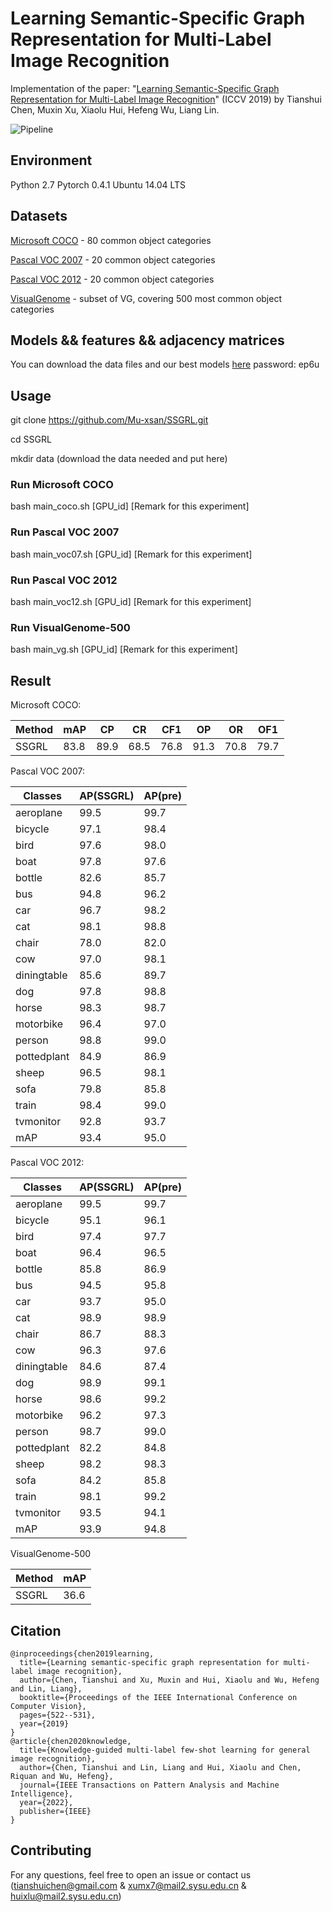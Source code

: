 # Learning Semantic-Specific Graph Representation for Multi-Label Image Recognition

Implementation of the paper: "[Learning Semantic-Specific Graph Representation for Multi-Label Image Recognition](https://arxiv.org/abs/1908.07325)" (ICCV 2019) by Tianshui Chen, Muxin Xu, Xiaolu Hui, Hefeng Wu, Liang Lin.


![Pipeline](./images//pipeline.png)


## Environment
Python 2.7
Pytorch 0.4.1
Ubuntu 14.04 LTS



## Datasets
[Microsoft COCO](http://cocodataset.org/#home) - 80 common object categories

[Pascal VOC 2007](http://host.robots.ox.ac.uk/pascal/VOC/voc2007/) - 20 common object categories

[Pascal VOC 2012](http://host.robots.ox.ac.uk/pascal/VOC/voc2012/) - 20 common object categories

[VisualGenome](https://visualgenome.org/) - subset of VG, covering 500 most common object categories


## Models && features && adjacency matrices
You can download the data files and our best models [here](https://pan.baidu.com/s/1OtPUX3QEbWkk6mYGv9fk1Q)
password: ep6u

## Usage
git clone https://github.com/Mu-xsan/SSGRL.git

cd SSGRL

mkdir data  (download the data needed and put here)

### Run Microsoft COCO
bash main_coco.sh [GPU_id] [Remark for this experiment]
### Run Pascal VOC 2007
bash main_voc07.sh [GPU_id] [Remark for this experiment]
### Run Pascal VOC 2012
bash main_voc12.sh [GPU_id] [Remark for this experiment]
### Run VisualGenome-500
bash main_vg.sh [GPU_id] [Remark for this experiment]

## Result
Microsoft COCO:

|Method| mAP| CP|CR|CF1|OP|OR|OF1|
|---------|-------|-------|---------|-------|-------|---------|-------|
SSGRL|83.8|89.9|68.5|76.8|91.3|70.8|79.7|

Pascal VOC 2007:

| Classes       | AP(SSGRL)| AP(pre) |
|-------------|--------|--------|
|aeroplane|99.5|99.7|
|bicycle|97.1|98.4|
|bird|97.6|98.0|
|boat|97.8|97.6|
|bottle|82.6|85.7|
|bus|94.8|96.2|
|car|96.7|98.2|
|cat|98.1|98.8|
|chair|78.0|82.0|
|cow|97.0|98.1|
|diningtable|85.6|89.7|
|dog|97.8|98.8
|horse|98.3|98.7|
|motorbike|96.4|97.0|
|person|98.8|99.0|
|pottedplant|84.9|86.9|
|sheep|96.5|98.1|
|sofa|79.8|85.8|
|train|98.4|99.0|
|tvmonitor|92.8|93.7|
| mAP        | 93.4|95.0|

Pascal VOC 2012:

| Classes       | AP(SSGRL)| AP(pre) |
|-------------|--------|--------|
|aeroplane|99.5|99.7|
|bicycle|95.1|96.1|
|bird|97.4|97.7|
|boat|96.4|96.5|
|bottle|85.8|86.9|
|bus|94.5|95.8|
|car|93.7|95.0|
|cat|98.9|98.9|
|chair|86.7|88.3|
|cow|96.3|97.6|
|diningtable|84.6|87.4|
|dog|98.9| 99.1|
|horse|98.6|99.2|
|motorbike|96.2|97.3|
|person|98.7|99.0|
|pottedplant|82.2|84.8|
|sheep|98.2|98.3|
|sofa|84.2|85.8|
|train|98.1|99.2|
|tvmonitor|93.5|94.1|
| mAP        | 93.9|94.8|

VisualGenome-500

| Method      | mAP|
|-------------|--------|
|SSGRL|36.6|

## Citation
    @inproceedings{chen2019learning,
      title={Learning semantic-specific graph representation for multi-label image recognition},
      author={Chen, Tianshui and Xu, Muxin and Hui, Xiaolu and Wu, Hefeng and Lin, Liang},
      booktitle={Proceedings of the IEEE International Conference on Computer Vision},
      pages={522--531},
      year={2019}
    }
    @article{chen2020knowledge,
      title={Knowledge-guided multi-label few-shot learning for general image recognition},
      author={Chen, Tianshui and Lin, Liang and Hui, Xiaolu and Chen, Riquan and Wu, Hefeng},
      journal={IEEE Transactions on Pattern Analysis and Machine Intelligence},
      year={2022},
      publisher={IEEE}
    }


## Contributing
For any questions, feel free to open an issue or contact us (tianshuichen@gmail.com & xumx7@mail2.sysu.edu.cn & huixlu@mail2.sysu.edu.cn)







 










